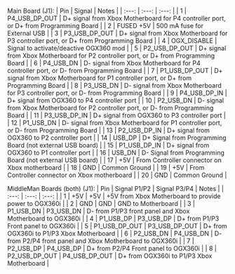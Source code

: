 Main Board (J1):
| Pin | Signal | Notes |
| :---: | :---: | :---: |
|  1 | P4_USB_DP_OUT | D+ signal from Xbox Motherboard for P4 controller port, or D+ from Programming Board |
|  2 | FUSED +5V | 500 mA fuse for External USB |
|  3 | P3_USB_DP_OUT | D+ signal from Xbox Motherboard for P3 controller port, or D+ from Programming Board |
|  4 | OGX_DISABLE | Signal to activate/deactive OGX360 mod |
|  5 | P2_USB_DP_OUT | D+ signal from Xbox Motherboard for P2 controller port, or D+ from Programming Board |
|  6 | P4_USB_DN | D- signal from Xbox Motherboard for P4 controller port, or D- from Programming Board |
|  7 | P1_USB_DP_OUT | D+ signal from Xbox Motherboard for P1 controller port, or D+ from Programming Board |
|  8 | P3_USB_DN | D- signal from Xbox Motherboard for P3 controller port, or D- from Programming Board |
|  9 | P4_USB_DP_IN | D+ signal from OGX360 to P4 controller port |
| 10 | P2_USB_DN | D- signal from Xbox Motherboard for P2 controller port, or D- from Programming Board |
| 11 | P3_USB_DP_IN | D+ signal from OGX360 to P3 controller port |
| 12 | P1_USB_DN | D- signal from Xbox Motherboard for P1 controller port, or D- from Programming Board |
| 13 | P2_USB_DP_IN | D+ signal from OGX360 to P2 controller port |
| 14 | USB_DP | D+ Signal from Programming Board (not external USB board) |
| 15 | P1_USB_DP_IN | D+ signal from OGX360 to P1 controller port |
| 16 | USB_DN | D- Signal from Programming Board (not external USB board) |
| 17 | +5V | From Controller connector on Xbox motherboard |
| 18 | GND | Common Ground |
| 19 | +5V | From Controller connector on Xbox motherboard |
| 20 | GND | Common Ground |


MiddleMan Boards (both) (J1):
| Pin | Signal P1/P2 | Signal P3/P4 | Notes |
| :---: | :---: | :---: |
|  1 | +5V | +5V | +5V from Xbox Motherboard to provide power to OGX360i |
|  2 | GND | GND | GND to Motherboard |
|  3 | P1_USB_DN | P3_USB_DN | D- from P1/P3 front panel and Xbox Motherboard to OGX360i |
|  4 | P1_USB_DP | P3_USB_DP | D+ from P1/P3 Front panel to OGX360i |
|  5 | P1_USB_DP_OUT | P3_USB_DP_OUT | D+ from OGX360i to P1/P3 Xbox Motherboard |
|  6 | P2_USB_DN | P4_USB_DN | D- from P2/P4 front panel and Xbox Motherboard to OGX360i |
|  7 | P2_USB_DP | P4_USB_DP | D+ from P2/P4 Front panel to OGX360i |
|  8 | P2_USB_DP_OUT | P4_USB_DP_OUT | D+ from OGX360i to P1/P3 Xbox Motherboard |
